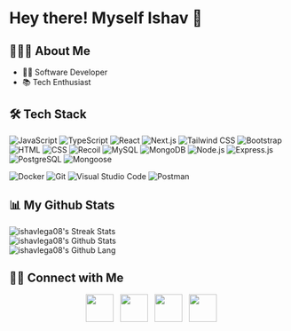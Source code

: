 <h1> Hey there! Myself Ishav 👋</h1>

## 👨🏻‍💻 About Me

- 👨‍💻 Software Developer
- 📚 Tech Enthusiast

## 🛠 Tech Stack

<img src="https://img.shields.io/badge/JavaScript-F7DF1E?style=for-the-badge&logo=javascript&logoColor=black"
alt="JavaScript"/>
<img src="https://img.shields.io/badge/TypeScript-007ACC?style=for-the-badge&logo=typescript&logoColor=white"
alt="TypeScript"/>
<img src="https://img.shields.io/badge/React-20232A?style=for-the-badge&logo=react&logoColor=61DAFB"
alt="React"/>
<img src="https://img.shields.io/badge/Next.js-000000?style=for-the-badge&logo=next.js&logoColor=white"
alt="Next.js"/>
<img src="https://img.shields.io/badge/Tailwind%20CSS-38B2AC?style=for-the-badge&logo=tailwind-css&logoColor=white"
alt="Tailwind CSS"/>
<img src="https://img.shields.io/badge/Bootstrap-563D7C?style=for-the-badge&logo=bootstrap&logoColor=white"
alt="Bootstrap"/>
<img src="https://img.shields.io/badge/HTML-239120?style=for-the-badge&logo=html5&logoColor=white"
alt="HTML"/>
<img src="https://img.shields.io/badge/CSS-239120?&style=for-the-badge&logo=css3&logoColor=white"
alt="CSS"/>
<img src="https://img.shields.io/badge/Recoil-FFFFFF?style=for-the-badge&logo=recoil&logoColor=black"
alt="Recoil"/>
<img src="https://img.shields.io/badge/MySQL-00000F?style=for-the-badge&logo=mysql&logoColor=white"
alt="MySQL"/>
<img src="https://img.shields.io/badge/MongoDB-4EA94B?style=for-the-badge&logo=mongodb&logoColor=white"
alt="MongoDB"/>
<img src="https://img.shields.io/badge/Node.js-43853D?style=for-the-badge&logo=node.js&logoColor=white"
alt="Node.js"/>
<img src="https://img.shields.io/badge/Express.js-404D59?style=for-the-badge&logo=express&logoColor=white"
alt="Express.js"/>
<img src="https://img.shields.io/badge/PostgreSQL-316192?style=for-the-badge&logo=postgresql&logoColor=white"
alt="PostgreSQL"/>
<img src="https://img.shields.io/badge/Mongoose-47A248?style=for-the-badge&logo=mongoose&logoColor=white"
alt="Mongoose"/>

<img src="https://img.shields.io/badge/Docker-2CA5E0?style=for-the-badge&logo=docker&logoColor=white"
alt="Docker"/>
<img src="https://img.shields.io/badge/Git-F05032?style=for-the-badge&logo=git&logoColor=white"
alt="Git"/>
<img src="https://img.shields.io/badge/Visual%20Studio%20Code-007ACC?style=for-the-badge&logo=visual-studio-code&logoColor=white"
alt="Visual Studio Code"/>
<img src="https://img.shields.io/badge/Postman-FF6C37?style=for-the-badge&logo=postman&logoColor=white"
alt="Postman"/>

## 📊 My Github Stats

<div align="left">
<img alt="ishavlega08's Streak Stats" src="https://streak-stats.demolab.com?user=ishavlega08&theme=algolia"/>
<br/>
  
<img alt="ishavlega08's Github Stats" src="https://awesome-github-stats.azurewebsites.net/user-stats/ishavlega08?cardType=level&theme=algolia&preferLogin=false"/>
<br/>
<img src="https://github-readme-stats.vercel.app/api/top-langs/?username=ishavlega08&layout=compact&theme=algolia" alt="ishavlega08's Github Lang"/>
<!-- <a href="https://github.com/ishavlega08/github-readme-activity-graph"><img alt="ishavlega08's Activity Graph" src="https://github-readme-activity-graph.vercel.app/graph/?username=ishavlega08&bg_color=1F222E&color=F8D866&line=F85D7F&point=FFFFFF&hide_border=true" /></a> --->
</div>

## 🤝🏻 Connect with Me

<div align="center">
&nbsp; <a href="mailto:ishavlega@gmail.com" target="_blank" rel="noopener noreferrer"><img src="https://img.icons8.com/nolan/64/new-post.png"  width="50" /></a>
&nbsp; <a href="https://www.instagram.com/ishavlega_09/" target="_blank" rel="noopener noreferrer"><img src="https://img.icons8.com/nolan/64/instagram-new.png" width="50" /></a>  
<!-- &nbsp; <a href="https://www.facebook.com/sohail.jafri.908/" target="_blank" rel="noopener noreferrer"><img src="https://img.icons8.com/nolan/64/facebook.png" width="50" /></a> -->
&nbsp; <a href="https://twitter.com/ishavlega" target="_blank" rel="noopener noreferrer"><img src="https://img.icons8.com/nolan/64/twitter-squared.png" width="50" /></a>
&nbsp; <a href="https://www.linkedin.com/in/ishav-lega/" target="_blank" rel="noopener noreferrer"><img src="https://img.icons8.com/nolan/64/linkedin.png" width="50" /></a>
<!-- &nbsp; <a href="https://thesohailjafri.com" target="_blank" rel="noopener noreferrer"><img src="https://img.icons8.com/nolan/64/web-design.png" width="50" /></a>
</div> -->
